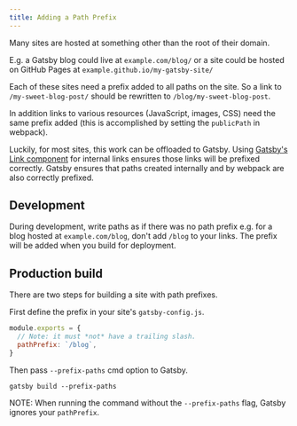 ```yaml
---
title: Adding a Path Prefix
---
```


Many sites are hosted at something other than the root of their domain.

E.g. a Gatsby blog could live at `example.com/blog/` or a site could be hosted
on GitHub Pages at `example.github.io/my-gatsby-site/`

Each of these sites need a prefix added to all paths on the site. So a link to
`/my-sweet-blog-post/` should be rewritten to `/blog/my-sweet-blog-post`.

In addition links to various resources (JavaScript, images, CSS) need the same
prefix added (this is accomplished by setting the `publicPath` in webpack).

Luckily, for most sites, this work can be offloaded to Gatsby. Using
[Gatsby's Link component](/docs/gatsby-link/) for internal links ensures those links
will be prefixed correctly. Gatsby ensures that paths created internally and by
webpack are also correctly prefixed.

## Development

During development, write paths as if there was no path prefix e.g. for a blog
hosted at `example.com/blog`, don't add `/blog` to your links. The prefix will
be added when you build for deployment.

## Production build

There are two steps for building a site with path prefixes.

First define the prefix in your site's `gatsby-config.js`.

```javascript:title=gatsby-config.js
module.exports = {
  // Note: it must *not* have a trailing slash.
  pathPrefix: `/blog`,
}
```

Then pass `--prefix-paths` cmd option to Gatsby.

```shell
gatsby build --prefix-paths
```

NOTE: When running the command without the `--prefix-paths` flag, Gatsby ignores
your `pathPrefix`.
